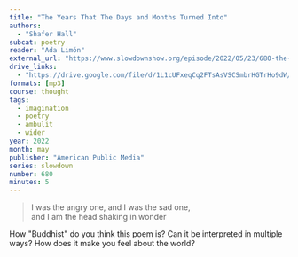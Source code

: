 ```yaml
---
title: "The Years That The Days and Months Turned Into"
authors:
  - "Shafer Hall"
subcat: poetry
reader: "Ada Limón"
external_url: "https://www.slowdownshow.org/episode/2022/05/23/680-the-years-that-the-days-and-months-turned-into"
drive_links:
  - "https://drive.google.com/file/d/1L1cUFxeqCq2FTsAsVSCSmbrHGTrHo9dW/view?usp=sharing"
formats: [mp3]
course: thought
tags:
  - imagination
  - poetry
  - ambulit
  - wider
year: 2022
month: may
publisher: "American Public Media"
series: slowdown
number: 680
minutes: 5
---
```


> I was the angry one, and I was the sad one,  
and I am the head shaking in wonder

How "Buddhist" do you think this poem is?
Can it be interpreted in multiple ways?
How does it make you feel about the world?
